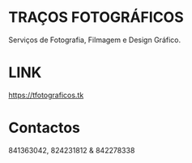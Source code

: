 # TRAÇOS FOTOGRÁFICOS 
Serviços de Fotografia, Filmagem e Design Gráfico.

# LINK
https://tfotograficos.tk

# Contactos
841363042, 824231812 & 842278338
